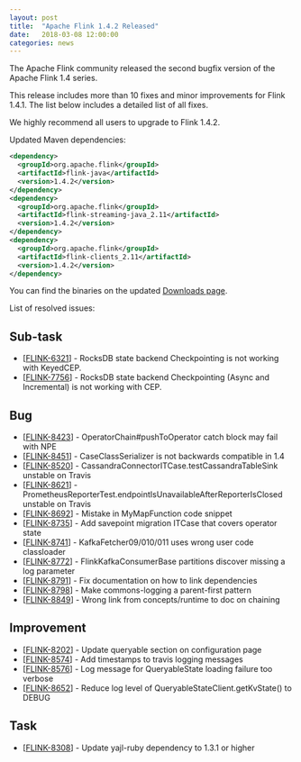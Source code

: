 ```yaml
---
layout: post
title:  "Apache Flink 1.4.2 Released"
date:   2018-03-08 12:00:00
categories: news
---
```


The Apache Flink community released the second bugfix version of the Apache Flink 1.4 series.

This release includes more than 10 fixes and minor improvements for Flink 1.4.1. The list below includes a detailed list of all fixes.

We highly recommend all users to upgrade to Flink 1.4.2.

Updated Maven dependencies:

```xml
<dependency>
  <groupId>org.apache.flink</groupId>
  <artifactId>flink-java</artifactId>
  <version>1.4.2</version>
</dependency>
<dependency>
  <groupId>org.apache.flink</groupId>
  <artifactId>flink-streaming-java_2.11</artifactId>
  <version>1.4.2</version>
</dependency>
<dependency>
  <groupId>org.apache.flink</groupId>
  <artifactId>flink-clients_2.11</artifactId>
  <version>1.4.2</version>
</dependency>
```

You can find the binaries on the updated [Downloads page](http://flink.apache.org/downloads.html).

List of resolved issues:

<h2>        Sub-task
</h2>
<ul>
<li>[<a href='https://issues.apache.org/jira/browse/FLINK-6321'>FLINK-6321</a>] -         RocksDB state backend Checkpointing is not working with KeyedCEP.
</li>
<li>[<a href='https://issues.apache.org/jira/browse/FLINK-7756'>FLINK-7756</a>] -         RocksDB state backend Checkpointing (Async and Incremental)  is not working with CEP.
</li>
</ul>
        
<h2>        Bug
</h2>
<ul>
<li>[<a href='https://issues.apache.org/jira/browse/FLINK-8423'>FLINK-8423</a>] -         OperatorChain#pushToOperator catch block may fail with NPE
</li>
<li>[<a href='https://issues.apache.org/jira/browse/FLINK-8451'>FLINK-8451</a>] -         CaseClassSerializer is not backwards compatible in 1.4
</li>
<li>[<a href='https://issues.apache.org/jira/browse/FLINK-8520'>FLINK-8520</a>] -         CassandraConnectorITCase.testCassandraTableSink unstable on Travis
</li>
<li>[<a href='https://issues.apache.org/jira/browse/FLINK-8621'>FLINK-8621</a>] -         PrometheusReporterTest.endpointIsUnavailableAfterReporterIsClosed unstable on Travis
</li>
<li>[<a href='https://issues.apache.org/jira/browse/FLINK-8692'>FLINK-8692</a>] -         Mistake in MyMapFunction code snippet
</li>
<li>[<a href='https://issues.apache.org/jira/browse/FLINK-8735'>FLINK-8735</a>] -         Add savepoint migration ITCase that covers operator state
</li>
<li>[<a href='https://issues.apache.org/jira/browse/FLINK-8741'>FLINK-8741</a>] -         KafkaFetcher09/010/011 uses wrong user code classloader
</li>
<li>[<a href='https://issues.apache.org/jira/browse/FLINK-8772'>FLINK-8772</a>] -         FlinkKafkaConsumerBase partitions discover missing a log parameter
</li>
<li>[<a href='https://issues.apache.org/jira/browse/FLINK-8791'>FLINK-8791</a>] -         Fix documentation on how to link dependencies
</li>
<li>[<a href='https://issues.apache.org/jira/browse/FLINK-8798'>FLINK-8798</a>] -         Make commons-logging a parent-first pattern
</li>
<li>[<a href='https://issues.apache.org/jira/browse/FLINK-8849'>FLINK-8849</a>] -         Wrong link from concepts/runtime to doc on chaining
</li>
</ul>
                
<h2>        Improvement
</h2>
<ul>
<li>[<a href='https://issues.apache.org/jira/browse/FLINK-8202'>FLINK-8202</a>] -         Update queryable section on configuration page
</li>
<li>[<a href='https://issues.apache.org/jira/browse/FLINK-8574'>FLINK-8574</a>] -         Add timestamps to travis logging messages
</li>
<li>[<a href='https://issues.apache.org/jira/browse/FLINK-8576'>FLINK-8576</a>] -         Log message for QueryableState loading failure too verbose
</li>
<li>[<a href='https://issues.apache.org/jira/browse/FLINK-8652'>FLINK-8652</a>] -         Reduce log level of QueryableStateClient.getKvState() to DEBUG
</li>
</ul>
            
<h2>        Task
</h2>
<ul>
<li>[<a href='https://issues.apache.org/jira/browse/FLINK-8308'>FLINK-8308</a>] -         Update yajl-ruby dependency to 1.3.1 or higher
</li>
</ul>

